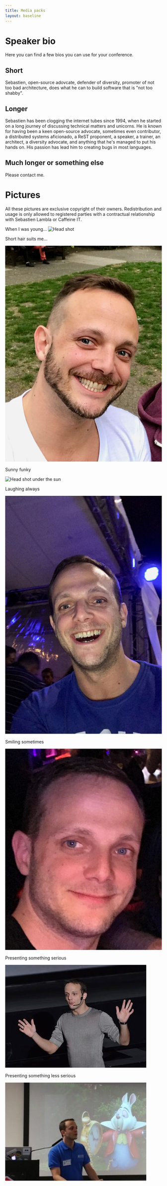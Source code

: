 ```yaml
---
title: Media packs
layout: baseline
---
```


# Speaker bio

Here you can find a few bios you can use for your conference.

## Short

Sebastien, open-source adovcate, defender of diversity, promoter of not too bad
architecture, does what he can to build software that is "not too shabby".

## Longer

Sebastien has been clogging the internet tubes since 1994, when he started on a long journey of discussing technical matters and unicorns.
He is known for having been a keen open-source advocate, sometimes even contributor, a distributed systems aficionado, a ReST proponent, a speaker, a trainer, an architect, a diversity advocate, and anything that he's managed to put his hands on.
His passion has lead him to creating bugs in most languages.

## Much longer or something else

Please contact me.

# Pictures

All these pictures are exclusive copyright of their owners. Redistribution and usage is only allowed to registered
parties with a contractual relationship with Sebastien Lambla or Caffeine IT.

When I was young...
![Head shot](/lib/img/profile.jpg)

Short hair suits me...

![Head shot with shorter hair](/lib/img/shorthair.jpg)

Sunny funky

![Head shot under the sun](/lib/img/sunface.jpg)

Laughing always

![Head shot while laughing](/lib/img/laugh.jpg)

Smiling sometimes

![Head shot whiel smiling](/lib/img/smile.jpg)

Presenting something serious

![Hoead shot while presenting in Israel](/lib/img/present.jpg)

Presenting something less serious

![Head shot while presenting Alice in Agile Wonderland](/lib/img/storytell.jpg)
<!-- 
Me in the summer
![Head shot while enjoying the southern sun](/lib/img/summer.png) -->

